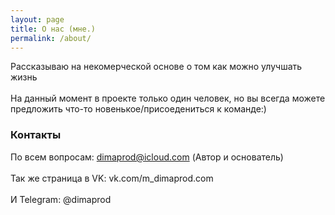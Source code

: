 ```yaml
---
layout: page
title: О нас (мне.)
permalink: /about/
---
```


Рассказываю на некомерческой основе о том как можно улучшать жизнь<br><br>
На данный момент в проекте только один человек, но вы всегда можете предложить что-то новенькое/присоедениться к команде:)

### Контакты

По всем вопросам: [dimaprod@icloud.com](mailto:dimaprod@icloud.com) (Автор и основатель)<br><br>
Так же страница в VK: vk.com/m_dimaprod.com <br><br>
И Telegram: @dimaprod

